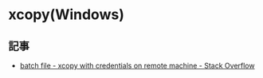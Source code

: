 # xcopy(Windows)

## 記事

- [batch file - xcopy with credentials on remote machine - Stack Overflow](https://stackoverflow.com/questions/14578175/xcopy-with-credentials-on-remote-machine)
